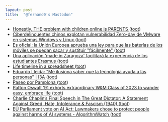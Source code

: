 ```yaml
---
layout: post
title:  "@fernand0's Mastodon"
---
```

*  [Honestly, THE problem with children online is PARENTS ](https://mfioretti.substack.com/p/honestly-the-problem-with-childre) ([toot](https://mastodon.social/@fernand0/110610202871403486))
*  [Ciberdelincuentes chinos explotan vulnerabilidad Zero-day de VMware en sistemas Windows y Linux ](https://unaaldia.hispasec.com/2023/06/ciberdelincuentes-chinos-explotan-vulnerabilidad-zero-day-de-vmware-en-sistemas-windows-y-linux.htm) ([toot](https://mastodon.social/@fernand0/110610067006945274))
*  [Es oficial: la Unión Europea aprueba una ley para que las baterías de los móviles se puedan sacar y sustituir "fácilmente" ](https://www.xataka.com/moviles/oficial-union-europea-aprueba-ley-baterias-moviles-se-puedan-sacar-sustituir-facilment) ([toot](https://mastodon.social/@fernand0/110609741752591531))
*  [Una aplicación 'made in Zaragoza' facilitará la experiencia de los estudiantes Erasmus ](https://www.elperiodicodearagon.com/aragon/2023/05/30/aplicacion-made-in-zaragoza-facilitara-88075723.htm) ([toot](https://mastodon.social/@fernand0/110609659356175427))
*  [Life timeline in a spreadsheet ](https://flowingdata.com/2023/06/15/life-timeline-in-a-spreadsheet) ([toot](https://mastodon.social/@fernand0/110609418824208404))
*  [Eduardo Lleida: &quot;Me ilusiona saber que la tecnología ayuda a las personas&quot; \|  I3A   ](https://i3a.unizar.es/es/entrevistas/eduardo-lleida-me-ilusiona-saber-que-la-tecnologia-ayuda-las-personas) ([toot](https://mastodon.social/@fernand0/110606032788636272))
*  [Paseo por Pamplona ](https://avecesunafoto.wordpress.com/2023/06/25/paseo-por-pamplona) ([toot](https://mastodon.social/@fernand0/110605933817326441))
*  [Patton Oswalt ’91 exhorts extraordinary W&M Class of 2023 to wander easy, embrace life ](https://news.wm.edu/2023/05/22/patton-oswalt-91-exhorts-extraordinary-wm-class-of-2023-to-wander-easy-embrace-life) ([toot](https://mastodon.social/@fernand0/110605702000969682))
*  [Charlie Chaplin’s Final Speech in The Great Dictator: A Statement Against Greed, Hate, Intolerance & Fascism (1940) ](https://www.openculture.com/2023/06/charlie-chaplins-final-speech-in-the-great-dictator-1940.htm) ([toot](https://mastodon.social/@fernand0/110605568729434871))
*  [EU Parliament vote on AI Act: Lawmakers chose to protect people against harms of AI systems - AlgorithmWatch ](https://algorithmwatch.org/en/eu-parliament-vote-aiact-june-2023) ([toot](https://mastodon.social/@fernand0/110605224340868028))
